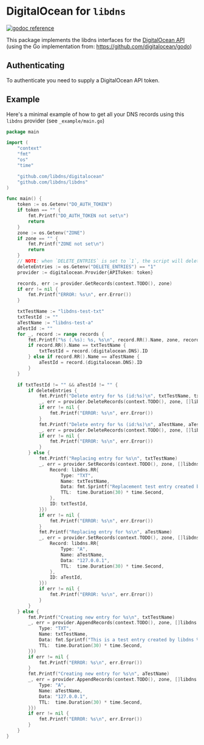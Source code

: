 # DigitalOcean for `libdns`

[![godoc reference](https://img.shields.io/badge/godoc-reference-blue.svg)](https://pkg.go.dev/github.com/libdns/digitalocean)


This package implements the libdns interfaces for the [DigitalOcean API](https://developers.digitalocean.com/documentation/v2/#domains) (using the Go implementation from: https://github.com/digitalocean/godo)

## Authenticating

To authenticate you need to supply a DigitalOcean API token.

## Example

Here's a minimal example of how to get all your DNS records using this `libdns` provider (see `_example/main.go`)

```go
package main

import (
	"context"
	"fmt"
	"os"
	"time"

	"github.com/libdns/digitalocean"
	"github.com/libdns/libdns"
)

func main() {
	token := os.Getenv("DO_AUTH_TOKEN")
	if token == "" {
		fmt.Printf("DO_AUTH_TOKEN not set\n")
		return
	}
	zone := os.Getenv("ZONE")
	if zone == "" {
		fmt.Printf("ZONE not set\n")
		return
	}
	// NOTE: when `DELETE_ENTRIES` is set to `1`, the script will delete the created entries
	deleteEntries := os.Getenv("DELETE_ENTRIES") == "1"
	provider := digitalocean.Provider{APIToken: token}

	records, err := provider.GetRecords(context.TODO(), zone)
	if err != nil {
		fmt.Printf("ERROR: %s\n", err.Error())
	}

	txtTestName := "libdns-test-txt"
	txtTestId := ""
	aTestName := "libdns-test-a"
	aTestId := ""
	for _, record := range records {
		fmt.Printf("%s (.%s): %s, %s\n", record.RR().Name, zone, record.RR().Data, record.RR().Type)
		if record.RR().Name == txtTestName {
			txtTestId = record.(digitalocean.DNS).ID
		} else if record.RR().Name == aTestName {
			aTestId = record.(digitalocean.DNS).ID
		}
	}

	if txtTestId != "" && aTestId != "" {
		if deleteEntries {
			fmt.Printf("Delete entry for %s (id:%s)\n", txtTestName, txtTestId)
			_, err = provider.DeleteRecords(context.TODO(), zone, []libdns.Record{digitalocean.DNS{ID: txtTestId}})
			if err != nil {
				fmt.Printf("ERROR: %s\n", err.Error())
			}
			fmt.Printf("Delete entry for %s (id:%s)\n", aTestName, aTestId)
			_, err = provider.DeleteRecords(context.TODO(), zone, []libdns.Record{digitalocean.DNS{ID: aTestId}})
			if err != nil {
				fmt.Printf("ERROR: %s\n", err.Error())
			}
		} else {
			fmt.Printf("Replacing entry for %s\n", txtTestName)
			_, err = provider.SetRecords(context.TODO(), zone, []libdns.Record{digitalocean.DNS{
				Record: libdns.RR{
					Type: "TXT",
					Name: txtTestName,
					Data: fmt.Sprintf("Replacement test entry created by libdns %s", time.Now()),
					TTL:  time.Duration(30) * time.Second,
				},
				ID: txtTestId,
			}})
			if err != nil {
				fmt.Printf("ERROR: %s\n", err.Error())
			}
			fmt.Printf("Replacing entry for %s\n", aTestName)
			_, err = provider.SetRecords(context.TODO(), zone, []libdns.Record{digitalocean.DNS{
				Record: libdns.RR{
					Type: "A",
					Name: aTestName,
					Data: "127.0.0.1",
					TTL:  time.Duration(30) * time.Second,
				},
				ID: aTestId,
			}})
			if err != nil {
				fmt.Printf("ERROR: %s\n", err.Error())
			}
		}
	} else {
		fmt.Printf("Creating new entry for %s\n", txtTestName)
		_, err = provider.AppendRecords(context.TODO(), zone, []libdns.Record{libdns.RR{
			Type: "TXT",
			Name: txtTestName,
			Data: fmt.Sprintf("This is a test entry created by libdns %s", time.Now()),
			TTL:  time.Duration(30) * time.Second,
		}})
		if err != nil {
			fmt.Printf("ERROR: %s\n", err.Error())
		}
		fmt.Printf("Creating new entry for %s\n", aTestName)
		_, err = provider.AppendRecords(context.TODO(), zone, []libdns.Record{libdns.RR{
			Type: "A",
			Name: aTestName,
			Data: "127.0.0.1",
			TTL:  time.Duration(30) * time.Second,
		}})
		if err != nil {
			fmt.Printf("ERROR: %s\n", err.Error())
		}
	}
}
```
